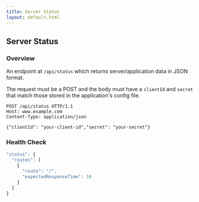 ```yaml
---
title: Server Status
layout: default.html
---
```


## Server Status

### Overview

An endpoint at `/api/status` which returns server/application data in JSON format.

The request must be a POST and the body must have a `clientId` and `secret` that match those stored in the application's config file.

```
POST /api/status HTTP/1.1
Host: www.example.com
Content-Type: application/json

{"clientId": "your-client-id","secret": "your-secret"}
```

### Health Check

```js
"status": {
  "routes": [
    {
      "route": "/",
      "expectedResponseTime": 10
    }
  ]
}
```
